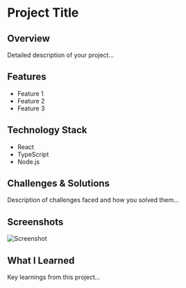 # Project Title

## Overview
Detailed description of your project...

## Features
- Feature 1
- Feature 2
- Feature 3

## Technology Stack
- React
- TypeScript
- Node.js

## Challenges & Solutions
Description of challenges faced and how you solved them...

## Screenshots
![Screenshot](../project-images/project1-screenshot.png)

## What I Learned
Key learnings from this project...